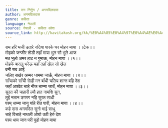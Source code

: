 ```yaml
---
title: राग निर्गुण / अगमदिलदास
author: अगमदिलदास
genre: कविता
language: नेपाली
source: नेपाली - कविता कोश
source_link: http://kavitakosh.org/kk/%E0%A4%85%E0%A4%97%E0%A4%AE%E0%A4%A6%E0%A4%BF%E0%A4%B2%E0%A4%A6%E0%A4%BE%E0%A4%B8
---
```


राम हरि भजी उतारे नदिया पारके घर मोहन माया ।।टेक।।  
मोहको जन्जीर तोडी तहाँ माया भुल सौ भुले आज  
मत भूलो अमर हाट न गुमाऊ, मोहन माया ।।१।।  
मोहके बादलु भरेऊ यहाँ तहाँ खेल सो खेल  
बनी सब आई  
चलिए सखेर अम्मर धाममा जाऊँ, मोहन माया ।।२।।  
साँचाको साँची साेही मन बाँधी चलिय शान्त वहि देश  
जहाँ आखेट चाहे नीज चाम्मा जाउँ, मोहन माया ।।३।।  
सुरत की चाहारी ल्यौ हात नामशि सुन,  
तुई नतान डगमग नहि सुरत साधी  
परम् धाम्मा जानु यहि रीत पारी, मोहन माया ।।४।।  
कहे दास अगमदिल सुनो भाई साधु  
चाहे विचाहे नाथली ओघो उठी हेरुं देश  
परम धाम जान परी पुढो मोहन माया
